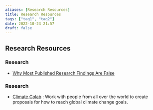 ```yaml
---
aliases: [Research Resources]
title: Research Resources
tags: ["tag1", "tag2"]
date: 2022-10-23 21:57
draft: false
---
```


## Research Resources

### Research

- [Why Most Published Research Findings Are False](https://journals.plos.org/plosmedicine/article?id=10.1371/journal.pmed.0020124)

### Research

- [Climate Colab](https://www.climatecolab.org/) : Work with people from all over the world to create proposals for how to reach global climate change goals.
